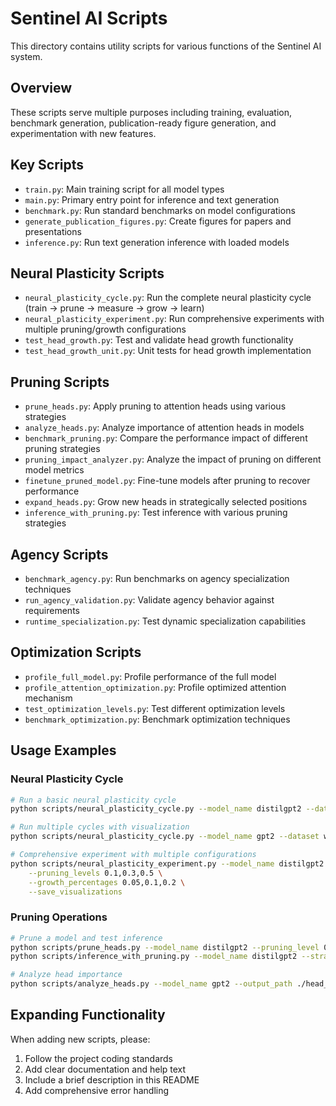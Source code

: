 # Sentinel AI Scripts

This directory contains utility scripts for various functions of the Sentinel AI system.

## Overview

These scripts serve multiple purposes including training, evaluation, benchmark generation, 
publication-ready figure generation, and experimentation with new features.

## Key Scripts

- `train.py`: Main training script for all model types
- `main.py`: Primary entry point for inference and text generation
- `benchmark.py`: Run standard benchmarks on model configurations
- `generate_publication_figures.py`: Create figures for papers and presentations
- `inference.py`: Run text generation inference with loaded models

## Neural Plasticity Scripts

- `neural_plasticity_cycle.py`: Run the complete neural plasticity cycle (train → prune → measure → grow → learn)
- `neural_plasticity_experiment.py`: Run comprehensive experiments with multiple pruning/growth configurations
- `test_head_growth.py`: Test and validate head growth functionality
- `test_head_growth_unit.py`: Unit tests for head growth implementation

## Pruning Scripts

- `prune_heads.py`: Apply pruning to attention heads using various strategies
- `analyze_heads.py`: Analyze importance of attention heads in models
- `benchmark_pruning.py`: Compare the performance impact of different pruning strategies
- `pruning_impact_analyzer.py`: Analyze the impact of pruning on different model metrics
- `finetune_pruned_model.py`: Fine-tune models after pruning to recover performance
- `expand_heads.py`: Grow new heads in strategically selected positions
- `inference_with_pruning.py`: Test inference with various pruning strategies

## Agency Scripts

- `benchmark_agency.py`: Run benchmarks on agency specialization techniques
- `run_agency_validation.py`: Validate agency behavior against requirements
- `runtime_specialization.py`: Test dynamic specialization capabilities

## Optimization Scripts

- `profile_full_model.py`: Profile performance of the full model
- `profile_attention_optimization.py`: Profile optimized attention mechanism
- `test_optimization_levels.py`: Test different optimization levels
- `benchmark_optimization.py`: Benchmark optimization techniques

## Usage Examples

### Neural Plasticity Cycle

```bash
# Run a basic neural plasticity cycle
python scripts/neural_plasticity_cycle.py --model_name distilgpt2 --dataset tiny_shakespeare

# Run multiple cycles with visualization
python scripts/neural_plasticity_cycle.py --model_name gpt2 --dataset wikitext --cycles 3 --save_visualizations

# Comprehensive experiment with multiple configurations
python scripts/neural_plasticity_experiment.py --model_name distilgpt2 \
    --pruning_levels 0.1,0.3,0.5 \
    --growth_percentages 0.05,0.1,0.2 \
    --save_visualizations
```

### Pruning Operations

```bash
# Prune a model and test inference
python scripts/prune_heads.py --model_name distilgpt2 --pruning_level 0.3 --strategy entropy
python scripts/inference_with_pruning.py --model_name distilgpt2 --strategy entropy --pruning_level 0.3

# Analyze head importance
python scripts/analyze_heads.py --model_name gpt2 --output_path ./head_analysis.json
```

## Expanding Functionality

When adding new scripts, please:
1. Follow the project coding standards
2. Add clear documentation and help text
3. Include a brief description in this README
4. Add comprehensive error handling
